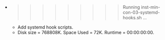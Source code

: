 * >>>>>>>>> Running inst-min-con-03-systemd-hooks.sh ...
  * Add systemd hook scripts.
  * Disk size = 768808K. Space Used = 72K. Runtime = 00:00:00:00.
